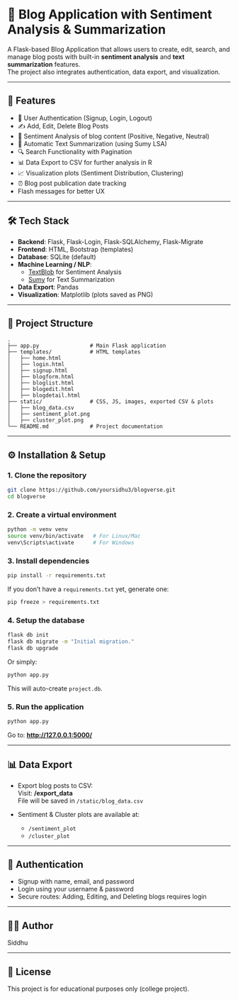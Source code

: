 # 📝 Blog Application with Sentiment Analysis & Summarization

A Flask-based Blog Application that allows users to create, edit, search, and manage blog posts with built-in **sentiment analysis** and **text summarization** features.  
The project also integrates authentication, data export, and visualization.

---

## 🚀 Features
- 🔑 User Authentication (Signup, Login, Logout)
- ✍️ Add, Edit, Delete Blog Posts
- 🧠 Sentiment Analysis of blog content (Positive, Negative, Neutral)
- 📑 Automatic Text Summarization (using Sumy LSA)
- 🔍 Search Functionality with Pagination
- 📊 Data Export to CSV for further analysis in R
- 📈 Visualization plots (Sentiment Distribution, Clustering)
- ⏰ Blog post publication date tracking
- Flash messages for better UX

---

## 🛠 Tech Stack
- **Backend**: Flask, Flask-Login, Flask-SQLAlchemy, Flask-Migrate  
- **Frontend**: HTML, Bootstrap (templates)  
- **Database**: SQLite (default)  
- **Machine Learning / NLP**:  
  - [TextBlob](https://textblob.readthedocs.io/en/dev/) for Sentiment Analysis  
  - [Sumy](https://pypi.org/project/sumy/) for Text Summarization  
- **Data Export**: Pandas  
- **Visualization**: Matplotlib (plots saved as PNG)

---

## 📂 Project Structure
```
.
├── app.py                # Main Flask application
├── templates/            # HTML templates
│   ├── home.html
│   ├── login.html
│   ├── signup.html
│   ├── blogform.html
│   ├── bloglist.html
│   ├── blogedit.html
│   ├── blogdetail.html
├── static/               # CSS, JS, images, exported CSV & plots
│   ├── blog_data.csv
│   ├── sentiment_plot.png
│   ├── cluster_plot.png
└── README.md             # Project documentation
```

---

## ⚙️ Installation & Setup

### 1. Clone the repository
```bash
git clone https://github.com/yoursidhu3/blogverse.git
cd blogverse
```

### 2. Create a virtual environment
```bash
python -m venv venv
source venv/bin/activate   # For Linux/Mac
venv\Scripts\activate      # For Windows
```

### 3. Install dependencies
```bash
pip install -r requirements.txt
```

If you don’t have a `requirements.txt` yet, generate one:
```bash
pip freeze > requirements.txt
```

### 4. Setup the database
```bash
flask db init
flask db migrate -m "Initial migration."
flask db upgrade
```

Or simply:
```bash
python app.py
```
This will auto-create `project.db`.

### 5. Run the application
```bash
python app.py
```
Go to: **http://127.0.0.1:5000/**

---

## 📊 Data Export
- Export blog posts to CSV:  
  Visit: **/export_data**  
  File will be saved in `/static/blog_data.csv`

- Sentiment & Cluster plots are available at:  
  - `/sentiment_plot`  
  - `/cluster_plot`

---

## 🔐 Authentication
- Signup with name, email, and password  
- Login using your username & password  
- Secure routes: Adding, Editing, and Deleting blogs requires login

---

## 👨‍💻 Author 
Siddhu

---

## 📜 License
This project is for educational purposes only (college project).
